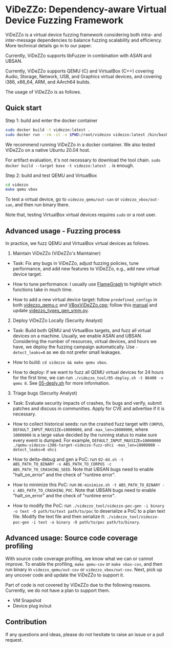 # ViDeZZo: Dependency-aware Virtual Device Fuzzing Framework

ViDeZZo is a virtual device fuzzing framework considering both intra- and
inter-message dependencies to balance fuzzing scalability and efficiency. More
technical details go in to our paper.

Currently, ViDeZZo supports libFuzzer in combination with ASAN and UBSAN.

Currently, ViDeZZo supports QEMU (C) and VirtualBox (C++) covering Audio,
Storage, Network, USB, and Graphics virtual devices, and covering i386, x86_64,
ARM, and AArch64 builds.

The usage of ViDeZZo is as follows.

## Quick start

Step 1: build and enter the docker container

``` bash
sudo docker build -t videzzo:latest .
sudo docker run --rm -it -v $PWD:/root/videzzo videzzo:latest /bin/bash
```
We recommend running ViDeZZo in a docker container. We also tested ViDeZZo on a
native Ubuntu 20.04 host.

For artifact evaluation, it's not necessary to download the tool chain. `sudo
docker build --target base -t videzzo:latest .` is enough.

Step 2: build and test QEMU and VirtualBox

``` bash
cd videzzo
make qemu vbox
```

To test a virtual device, go to `videzzo_qemu/out-san` or
`videzzo_vbox/out-san`, and then run binary there.

Note that, testing VirtualBox virtual devices requires `sudo` or a root user.

## Advanced usage - Fuzzing process

In practice, we fuzz QEMU and VirtualBox virtual devices as follows.

1. Maintain ViDeZZo (ViDeZZo's Maintainer)

+ Task: Fix any bugs in ViDeZZo, adjust fuzzing policies, tune performance, and
add new features to ViDeZZo, e.g., add new virtual device target.

+ How to tune performance: I usually use
[FlameGraph](https://github.com/brendangregg/FlameGraph) to highlight which
functions take in much time.

+ How to add a new virtual device target: follow `predefined_configs` in both
[videzzo_qemu.c](./videzzo_qemu/videzzo_qemu.c) and
[VBoxViDeZZo.cpp](./videzzo_vbox/VBoxViDeZZo.cpp); follow this
[manual](./docs/IntraMessageDependenciesManuals.md) and update
[videzzo_types_gen_vmm.py](./videzzo_types_gen_vmm.py).

2. Deploy ViDeZZo Locally (Security Analyst)

+ Task: Build both QEMU and VirtualBox targets, and fuzz all virtual devices on
a machine. Usually, we enable ASAN and UBSAN. Considering the number of
resources, virtual devices, and hours we have, we deploy the fuzzing campaign
automatically. Use `-detect_leaks=0` as we do not prefer small leakages.

+ How to build: `cd videzzo && make qemu vbox`.

+ How to deploy: if we want to fuzz all QEMU virtual devices for 24 hours for
the first time, we can run `./videzzo_tool/05-deploy.sh -t 86400 -v qemu 0`. See
[05-deply.sh](./videzzo_tool/05-deploy.sh) for more information.

3. Triage bugs (Security Analyst)

+ Task: Evaluate security impacts of crashes, fix bugs and verify, submit
patches and discuss in communities. Apply for CVE and advertise if it is
necessary.

+ How to collect historical seeds: run the crashed fuzz target with `CORPUS`,
`DEFAULT_INPUT_MAXSIZE=10000000`, and `-max_len=10000000`, where `10000000` is a
large value decided by the running status to make sure every event is dumped.
For example, `DEFAULT_INPUT_MAXSIZE=10000000
./qemu-videzzo-i386-target-videzzo-fuzz-ohci -max_len=10000000 -detect_leaks=0
ohci`

+ How to delta-debug and gen a PoC: run `02-dd.sh -t ABS_PATH_TO_BINARY -s
ABS_PATH_TO_CORPUS -c ABS_PATH_TO_CRASHING_SEED`. Note that UBSAN bugs need to
enable "halt_on_error" and the check of "runtime error".

+ How to minimize this PoC: run `06-minimize.sh -t ABS_PATH_TO_BINARY -c
ABS_PATH_TO_CRASHING_POC`. Note that UBSAN bugs need to enable "halt_on_error"
and the check of "runtime error".

+ How to modify the PoC: run `./videzzo_tool/videzzo-poc-gen -i binary
-o text -O path/to/text path/to/poc` to deserialize a PoC to a plan text file.
Modify the text file and then serialize it: `./videzzo_tool/videzzo-poc-gen -i
text -o binary -O path/to/poc path/to/binary`.

## Advanced usage: Source code coverage profiling

With source code coverage profiling, we know what we can or cannot improve. To
enable the profiling, `make qemu-cov` or `make vbox-cov`, and then run binary in
`videzzo_qemu/out-cov` or `videzzo_vbox/out-cov`. Next, pick up any uncover code
and update the ViDeZZo to support it.

Part of code is not covered by ViDeZZo due to the following reasons. Currently,
we do not have a plan to support them.

+ VM Snapshot
+ Device plug in/out

## Contribution

If any questions and ideas, please do not hesitate to raise an issue or a pull
request.

